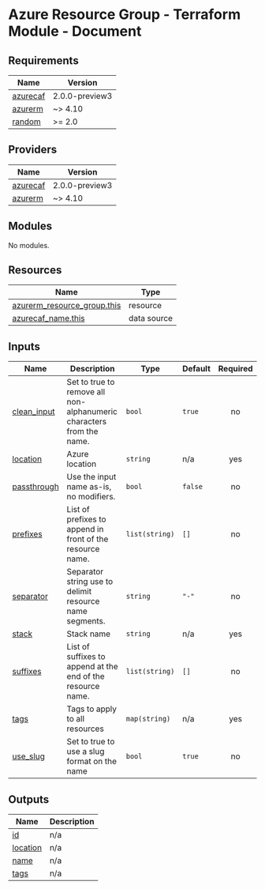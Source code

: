 # Azure Resource Group - Terraform Module - Document
<!-- BEGIN_TF_DOCS -->
## Requirements

| Name | Version |
|------|---------|
| <a name="requirement_azurecaf"></a> [azurecaf](#requirement\_azurecaf) | 2.0.0-preview3 |
| <a name="requirement_azurerm"></a> [azurerm](#requirement\_azurerm) | ~> 4.10 |
| <a name="requirement_random"></a> [random](#requirement\_random) | >= 2.0 |

## Providers

| Name | Version |
|------|---------|
| <a name="provider_azurecaf"></a> [azurecaf](#provider\_azurecaf) | 2.0.0-preview3 |
| <a name="provider_azurerm"></a> [azurerm](#provider\_azurerm) | ~> 4.10 |

## Modules

No modules.

## Resources

| Name | Type |
|------|------|
| [azurerm_resource_group.this](https://registry.terraform.io/providers/hashicorp/azurerm/latest/docs/resources/resource_group) | resource |
| [azurecaf_name.this](https://registry.terraform.io/providers/aztfmod/azurecaf/2.0.0-preview3/docs/data-sources/name) | data source |

## Inputs

| Name | Description | Type | Default | Required |
|------|-------------|------|---------|:--------:|
| <a name="input_clean_input"></a> [clean\_input](#input\_clean\_input) | Set to true to remove all non-alphanumeric characters from the name. | `bool` | `true` | no |
| <a name="input_location"></a> [location](#input\_location) | Azure location | `string` | n/a | yes |
| <a name="input_passthrough"></a> [passthrough](#input\_passthrough) | Use the input name as-is, no modifiers. | `bool` | `false` | no |
| <a name="input_prefixes"></a> [prefixes](#input\_prefixes) | List of prefixes to append in front of the resource name. | `list(string)` | `[]` | no |
| <a name="input_separator"></a> [separator](#input\_separator) | Separator string use to delimit resource name segments. | `string` | `"-"` | no |
| <a name="input_stack"></a> [stack](#input\_stack) | Stack name | `string` | n/a | yes |
| <a name="input_suffixes"></a> [suffixes](#input\_suffixes) | List of suffixes to append at the end of the resource name. | `list(string)` | `[]` | no |
| <a name="input_tags"></a> [tags](#input\_tags) | Tags to apply to all resources | `map(string)` | n/a | yes |
| <a name="input_use_slug"></a> [use\_slug](#input\_use\_slug) | Set to true to use a slug format on the name | `bool` | `true` | no |

## Outputs

| Name | Description |
|------|-------------|
| <a name="output_id"></a> [id](#output\_id) | n/a |
| <a name="output_location"></a> [location](#output\_location) | n/a |
| <a name="output_name"></a> [name](#output\_name) | n/a |
| <a name="output_tags"></a> [tags](#output\_tags) | n/a |
<!-- END_TF_DOCS -->